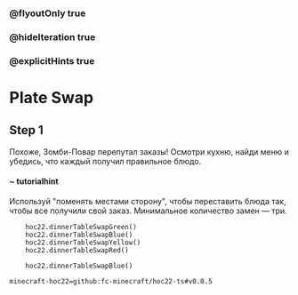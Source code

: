 ### @flyoutOnly true
### @hideIteration true
### @explicitHints true


# Plate Swap

## Step 1  
Похоже, Зомби-Повар перепутал заказы! Осмотри кухню, найди меню и убедись, что каждый получил правильное блюдо. 

#### ~ tutorialhint  
Используй "поменять местами сторону", чтобы переставить блюда так, чтобы все получили свой заказ. Минимальное количество замен — три.  


```ghost
    hoc22.dinnerTableSwapGreen()
    hoc22.dinnerTableSwapBlue()
    hoc22.dinnerTableSwapYellow()
    hoc22.dinnerTableSwapRed()
```
```template
    hoc22.dinnerTableSwapBlue()
```

```package
minecraft-hoc22=github:fc-minecraft/hoc22-ts#v0.0.5
```